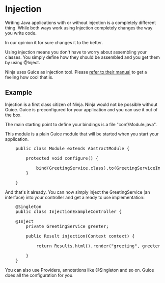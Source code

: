 Injection
=========

Writing Java applications with or without injection is a completely different thing.
While both ways work using Injection completely changes the way you write code.

In our opinion it for sure changes it to the better.

Using injection means you don't have to worry about assembling your classes. You
simply define how they should be assembled and you get them by using @Inject.

Ninja uses Guice as injection tool. Please
[refer to their manual](http://code.google.com/p/google-guice/) to get a feeling how cool that is.


Example
-------

Injection is a first class citizen of Ninja. Ninja would not be possible without Guice. Guice
is preconfigured for your application and you can use it out of the box.

The main starting point to define your bindings is a file "conf/Module.java".

This module is a plain Guice module that will be started when you start your application.

<pre class="prettyprint">
    public class Module extends AbstractModule {

        protected void configure() {

            bind(GreetingService.class).to(GreetingServiceImpl.class);
        }

    }
</pre>


And that's it already. You can now simply inject the GreetingService (an interface)
into your controller and get a ready to use implementation:

<pre class="prettyprint">
    @Singleton
    public class InjectionExampleController {
	
	@Inject
        private GreetingService greeter;

        public Result injection(Context context) {

            return Results.html().render("greeting", greeter.hello());

        }
    }
</pre>

You can also use Providers, annotations like @Singleton and so on. Guice does
all the configuration for you.



